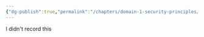 ```yaml
---
{"dg-publish":true,"permalink":"/chapters/domain-1-security-principles/domain-1-security-principles/1-5-importance-of-a-professional-code-ethics/","noteIcon":""}
---
```



I didn't record this